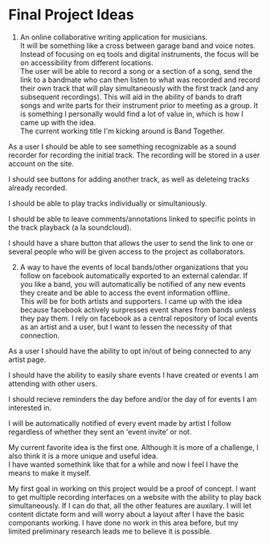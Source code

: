# Final Project Ideas

1. An online collaborative writing application for musicians.  
It will be something like a cross between garage band and voice notes.  
Instead of focusing on eq tools and digital instruments, the focus will be on accessibility from different locations.  
The user will be able to record a song or a section of a song, send the link to a bandmate who can then listen to what was recorded and record their own track that will play simultaneously with the first track (and any subsequent recordings).  This will aid in the ability of bands to draft songs and write parts for their instrument prior to meeting as a group. It is something I personally would find a lot of value in, which is how I came up with the idea.  
The current working title I'm kicking around is Band Together.

As a user I should be able to see something recognizable as a sound recorder for recording the initial track. The recording will be stored in a user account on the site.  

I should see buttons for adding another track, as well as deleteing tracks already recorded.  

I should be able to play tracks individually or simultaniously.

I should be able to leave comments/annotations linked to specific points in the track playback (a la soundcloud).  

I should have a share button that allows the user to send the link to one or several people who will be given access to the project as collaborators.

2. A way to have the events of local bands/other organizations that you follow on facebook automatically exported to an external calendar. If you like a band, you will automatically be notified of any new events they create and be able to access the event information offline.  
This will be for both artists and supporters. I came up with the idea because facebook actively surpresses event shares from bands unless they pay them. I rely on facebook as a central repository of local events as an artist and a user, but I want to lessen the necessity of that connection.  

As a user I should have the ability to opt in/out of being connected to any artist page.  

I should have the ability to easily share events I have created or events I am attending with other users.  

I should recieve reminders the day before and/or the day of for events I am interested in.  

I will be automatically notified of every event made by artist I follow regardless of whether they sent an 'event invite' or not.

My current favorite idea is the first one.  Although it is more of a challenge, I also think it is a more unique and useful idea.  
I have wanted somethink like that for a while and now I feel I have the means to make it myself.  

My first goal in working on this project would be a proof of concept. I want to get multiple recording interfaces on a website with the ability to play back simultaneously. If I can do that, all the other features are auxilary. I will let content dictate form and will worry about a layout after I have the basic componants working. I have done no work in this area before, but my limited preliminary research leads me to believe it is possible.

